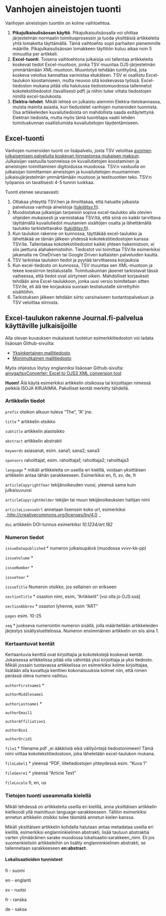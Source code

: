 # Vanhojen aineistojen tuonti

Vanhojen aineistojen tuontiin on kolme vaihtoehtoa.

1. **Pikajulkaisulisäosan käyttö**. Pikajulkaisulisäosalla voi ohittaa järjestelmän normaalin toimitusprosessin ja tuoda yksittäisiä artikkeleita yhtä lomaketta täyttämällä. Tämä vaihtoehto sopii parhaiten pienemmille määrille. Pikajulkaisulisäosan lomakkeen täyttöön kuluu aikaa noin 5 minuuttia per artikkeli.
2. **Excel-tuonti**. Toisena vaihtoehtona julkaisija voi tallentaa artikkeleita koskevat tiedot Excel-muotoon, jonka TSV muuntaa OJS-järjestelmän ymmärtämään XML-muotoon. Muuntotyö tehdään tuntityönä, jota koskeva veloitus kannattaa varmistaa etukäteen. TSV ei osallistu Excel-taulukon koostamiseen, mutta neuvoo sitä koskevassa työssä. Excel-tiedoston mukana pitää olla halutussa tiedostomuodossa tallennetut kokotekstitiedostot (tavallisesti pdf) ja niihin tulee viitata tiedostojen nimillä excel-taulukosta.
3. **Elektra-lehdet**. Mikäli lehteä on julkaistu aiemmin Elektra-tietokannassa, muista mainita asiasta, kun tiedustelet vanhojen numeroiden tuonnista. Osa artikkeleiden kuvailutiedoista on mahdollista saada esitäytettynä Elektran tiedoista, mutta myös tämä tuontitapa vaatii lehden toimituskunnan osallistumista kuvailutietojen täydentämiseen.


## Excel-tuonti

Vanhojen numeroiden tuonti on lisäpalvelu, josta TSV veloittaa [avoimen julkaisemisen palveluita koskevan hinnastonsa mukaisen maksun](https://tsv.fi/fi/palvelut/avoimen-julkaisemisen-palvelut/hinnasto). Julkaisijan vastuulla tuonneissa on kuvailutietojen koostaminen ja aineistojen toimittaminen digitoidussa muodossa. TSV:n vastuulla on julkaisijan toimittamien aineistojen ja kuvailutietojen muuntaminen julkaisujärjestelmän ymmärtämään muotoon ja testituontien teko. TSV:n työpanos on tavallisesti 4-5 tunnin luokkaa.

Tuonti etenee seuraavasti:

1. Ottakaa yhteyttä TSV:hen ja ilmoittakaa, että haluatte julkaista palvelussa vanhoja aineistoja ([tuki@tsv.fi](mailto:tuki@tsv.fi)).
2. Muodostakaa julkaisijan tarpeisiin sopiva excel-taulukko alla olevien ohjeiden mukaisesti ja varmistakaa TSV:ltä, että siinä on kaikki tarvittava täyttämällä kuvailutiedot muutamien sisältöjen osalta ja lähettämällä taulukko tarkistettavaksi ([tuki@tsv.fi](mailto:tuki@tsv.fi)).
3. Kun taulukon rakenne on kunnossa, täyttäkää excel-taulukko ja lähettäkää se tämän jälkeen yhdessä kokotekstitiedostojen kanssa TSV:lle. Tallentakaa kokotekstitiedostot kaikki yhteen hakemistoon, ei siis jaettuna alahakemistoihin. Tiedostot voi toimittaa TSV:lle esimerkiksi jakamalla ne OneDriven tai Google Driven kaltaisten palveluiden kautta.
4. TSV tarkistaa taulukon tiedot ja pyytää tarvittaessa korjauksia
5. Kun excel-tiedosto on kunnossa, TSV muuntaa sen XML-muotoon ja tekee koesiirron testialustalle. Toimituskunnan jäsenet tarkistavat tässä vaiheessa, että tiedot ovat siirtyneet oikein. Mahdolliset korjaukset tehdään aina Excel-taulukkoon, jonka uusi versio toimitetaan sitten TSV:lle, eli älä tee korjauksia suoraan testialustalle siirrettyihin sisältöihin. 
6. Tarkistuksen jälkeen tehdään siirto varsinaiseen tuotantopalveluun ja TSV veloittaa siirrosta.


## Excel-taulukon rakenne Journal.fi-palvelua käyttäville julkaisijoille

Alla olevan kuvauksen mukaisesti tuotetun esimerkkitiedoston voi ladata lisäosan Github-sivuilta:

* [Yksinkertainen mallitiedosto](https://github.com/ajnyga/tsvConverter/raw/master/exampleMinimal.xlsx)
* [Monimutkainen mallitiedosto](https://github.com/ajnyga/tsvConverter/raw/master/exampleAdvanced.xlsx)

Myös ohjeistus löytyy englanniksi lisäosan Github-sivulta: [ajnyga/tsvConverter: Excel to OJS3 XML conversion tool](https://github.com/ajnyga/tsvConverter/blob/master/README.md)

**Huom!** Älä käytä esimerkiksi artikkelin otsikossa tai kirjoittajan nimessä pelkkiä ISOJA KIRJAIMIA. Pakolliset kentät merkitty tähdellä.


### Artikkelin tiedot

``prefix``
otsikon alkuun tuleva “The”, “A” jne.

``title`` *
artikkelin otsikko 

``subtitle``
artikkelin alaotsikko 

``abstract``
artikkelin abstrakti

``keywords``
asiasanat, esim. sana1; sana2; sana3

``sponsors``
rahoittajat, esim. rahoittaja1; rahoittaja2; rahoittaja3

``language`` *
mikäli artikkeleita on useilla eri kielillä, voidaan yksittäisen artikkelin antaa tähän sarakkeeseen. Esimerkiksi en, fi, sv, de, fr

``articleCopyrightYear``
tekijänoikeuden vuosi, yleensä sama kuin julkaisuvuosi	

``articleCopyrightHolder``
tekijän tai muun tekijänoikeuksien haltijan nimi

``articleLicenseUrl``
annetaan lisenssin koko url, esimerkiksi _http://creativecommons.org/licenses/by/4.0	_

``doi``
artikkelin DOI-tunnus esimerkiksi _10.1234/art.182_


### Numeron tiedot

``issueDatepublished`` *
numeron julkaisupäivä (muodossa vvvv-kk-pp)

``issueVolume`` *				

``issueNumber`` *			

``issueYear`` *				

``issueTitle``
Numeron otsikko, jos sellainen on erikseen

``sectionTitle`` *
osaston nimi, esim, “Artikkelit” [voi olla jo OJS:ssä]

``sectionAbbrev`` *
osaston lyhenne, esim “ART”

``pages``
esim. 10-25

``seq`` *
juokseva numerointin numeron sisällä, jolla määritellään artikkeleiden järjestys sisällysluettelossa. Numeron ensimmäinen artikkelin on siis aina 1.

### Kertaantuvat kentät

Kertaantuvia kenttiä ovat kirjoittajia ja kokotekstejä koskevat kentät. Jokaisessa artikkelissa pitää olla vähintää yksi kirjoittaja ja yksi tiedosto. Mikäli jossain tuotavassa artikkelissa on esimerkiksi kolme kirjoittajaa, lisätään alla kuvattuja kenttien kokonaisuuksia kolmet niin, että nimen perässä oleva numero vaihtuu.

``authorFirstname1`` *

``authorMiddlename1``

``authorLastname1`` *

``authorEmail1``

``authorAffiliation1``

``authorBio1``

``authorOrcid1``

``file1`` *
filename.pdf _ei ääkkösiä eikä välilyöntejä tiedostonimeen! Tämä nimi viittaa kokotekstitiedostoon, joka lähetetään excel-taulukon mukana.

``fileLabel1`` *
yleensä “PDF, liitetiedostojen yhteydessä esim. “Kuva 1”

``fileGenre1`` *
yleensä “Article Text”

``fileLocale``
fi, en, us

### Tietojen tuonti useammalla kielellä

Mikäli lehdessä on artikkeleita useilla eri kielillä, anna yksittäisen artikkelin kielikoodi yllä mainittuun language-sarakkeeseen. Tällöin esimerkiksi annetun artikkelin otsikko tulee täsmätä annetun kielen kanssa.

Mikäli yksittäisen artikkelin kohdalla halutaan antaa metadataa useilla eri kielillä, esimerkiksi englanninkielinen abstrakti, lisää tauluun abstraktia varten ylimääräinen sarake muodossa lokalisaatio:sarakkeen_nimi. Eli jos suomenkielisiin artikkeleihin on lisätty englanninkielinen abstrakti, se tallennetaan sarakkeeseen **en:abstract**.

#### Lokalisaatioiden tunnisteet

fi - suomi

en - englanti

sv - ruotsi

fr - ranska

de - saksa
